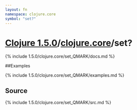 ```yaml
---
layout: fn
namespace: clojure.core
symbol: "set?"
---
```


# [Clojure 1.5.0](../../)/[clojure.core](../)/set?

{% include 1.5.0/clojure.core/set_QMARK/docs.md %}

##Examples

{% include 1.5.0/clojure.core/set_QMARK/examples.md %}
## Source
{% include 1.5.0/clojure.core/set_QMARK/src.md %}

